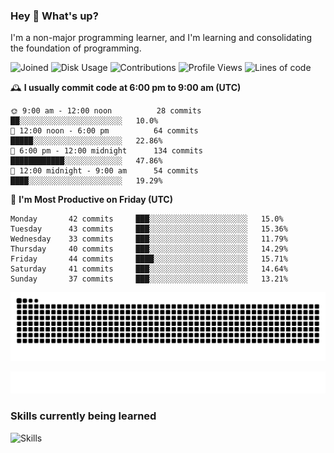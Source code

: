 ### Hey :wave: What's up?

I'm a non-major programming learner, and I'm learning and consolidating the foundation of programming.

<!--START_SECTION:waka-->
![Joined](http://img.shields.io/badge/Joined-8%20years%20ago-6D67E4?style=flat&labelColor=453C67)
![Disk Usage](http://img.shields.io/badge/Github%27s%20Storage-604.4%20MB-FD841F?style=flat&labelColor=E14D2A)
![Contributions](http://img.shields.io/badge/Contributions%20in%202024-170-7DCE13?style=flat&labelColor=2B7A0B)
![Profile Views](http://img.shields.io/badge/Profile%20Views-62-3AB4F2?style=flat&labelColor=0078AA)
![Lines of code](https://img.shields.io/badge/Lines%20of%20code-2%20Million%20Lines%20of%20code-FF8B8B?style=flat&labelColor=EB4747)

🕰️ **I usually commit code at 6:00 pm to 9:00 am (UTC)** 

```text
🌞 9:00 am - 12:00 noon          28 commits     ██░░░░░░░░░░░░░░░░░░░░░░░   10.0% 
🌆 12:00 noon - 6:00 pm          64 commits     █████░░░░░░░░░░░░░░░░░░░░   22.86% 
🌃 6:00 pm - 12:00 midnight      134 commits    ████████████░░░░░░░░░░░░░   47.86% 
🌙 12:00 midnight - 9:00 am      54 commits     ████░░░░░░░░░░░░░░░░░░░░░   19.29%
```
📅 **I'm Most Productive on Friday (UTC)** 

```text
Monday       42 commits     ███░░░░░░░░░░░░░░░░░░░░░░   15.0% 
Tuesday      43 commits     ███░░░░░░░░░░░░░░░░░░░░░░   15.36% 
Wednesday    33 commits     ███░░░░░░░░░░░░░░░░░░░░░░   11.79% 
Thursday     40 commits     ███░░░░░░░░░░░░░░░░░░░░░░   14.29% 
Friday       44 commits     ████░░░░░░░░░░░░░░░░░░░░░   15.71% 
Saturday     41 commits     ███░░░░░░░░░░░░░░░░░░░░░░   14.64% 
Sunday       37 commits     ███░░░░░░░░░░░░░░░░░░░░░░   13.21%
```

<!--END_SECTION:waka-->

![Snake animation](https://raw.githubusercontent.com/dirname/dirname/output/snake.svg)

![metrics](github-metrics.svg)

### Skills currently being learned

![Skills](https://skillicons.dev/icons?i=linux,rust,go,solidity,typescript,bash,git,postgres,mysql,redis,mongo,docker,kubernetes,grafana,prometheus)
